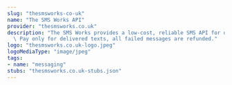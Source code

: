 ```yaml
---
slug: "thesmsworks-co-uk"
name: "The SMS Works API"
provider: "thesmsworks.co.uk"
description: "The SMS Works provides a low-cost, reliable SMS API for developers.\
  \ Pay only for delivered texts, all failed messages are refunded."
logo: "thesmsworks.co.uk-logo.jpeg"
logoMediaType: "image/jpeg"
tags:
- name: "messaging"
stubs: "thesmsworks.co.uk-stubs.json"
---
```

